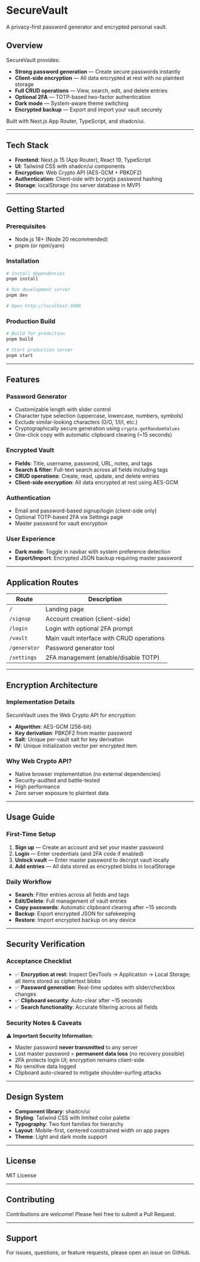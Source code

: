 # SecureVault

A privacy-first password generator and encrypted personal vault.

## Overview

SecureVault provides:
- **Strong password generation** — Create secure passwords instantly
- **Client-side encryption** — All data encrypted at rest with no plaintext storage
- **Full CRUD operations** — View, search, edit, and delete entries
- **Optional 2FA** — TOTP-based two-factor authentication
- **Dark mode** — System-aware theme switching
- **Encrypted backup** — Export and import your vault securely

Built with Next.js App Router, TypeScript, and shadcn/ui.

---

## Tech Stack

- **Frontend**: Next.js 15 (App Router), React 19, TypeScript
- **UI**: Tailwind CSS with shadcn/ui components
- **Encryption**: Web Crypto API (AES-GCM + PBKDF2)
- **Authentication**: Client-side with bcryptjs password hashing
- **Storage**: localStorage (no server database in MVP)

---

## Getting Started

### Prerequisites

- Node.js 18+ (Node 20 recommended)
- pnpm (or npm/yarn)

### Installation

```bash
# Install dependencies
pnpm install

# Run development server
pnpm dev

# Open http://localhost:3000
```

### Production Build

```bash
# Build for production
pnpm build

# Start production server
pnpm start
```

---

## Features

### Password Generator
- Customizable length with slider control
- Character type selection (uppercase, lowercase, numbers, symbols)
- Exclude similar-looking characters (0/O, 1/l/I, etc.)
- Cryptographically secure generation using `crypto.getRandomValues`
- One-click copy with automatic clipboard clearing (~15 seconds)

### Encrypted Vault
- **Fields**: Title, username, password, URL, notes, and tags
- **Search & filter**: Full-text search across all fields including tags
- **CRUD operations**: Create, read, update, and delete entries
- **Client-side encryption**: All data encrypted at rest using AES-GCM

### Authentication
- Email and password-based signup/login (client-side only)
- Optional TOTP-based 2FA via Settings page
- Master password for vault encryption

### User Experience
- **Dark mode**: Toggle in navbar with system preference detection
- **Export/Import**: Encrypted JSON backup requiring master password

---

## Application Routes

| Route | Description |
|-------|-------------|
| `/` | Landing page |
| `/signup` | Account creation (client-side) |
| `/login` | Login with optional 2FA prompt |
| `/vault` | Main vault interface with CRUD operations |
| `/generator` | Password generator tool |
| `/settings` | 2FA management (enable/disable TOTP) |

---

## Encryption Architecture

### Implementation Details

SecureVault uses the Web Crypto API for encryption:

- **Algorithm**: AES-GCM (256-bit)
- **Key derivation**: PBKDF2 from master password
- **Salt**: Unique per-vault salt for key derivation
- **IV**: Unique initialization vector per encrypted item

### Why Web Crypto API?

- Native browser implementation (no external dependencies)
- Security-audited and battle-tested
- High performance
- Zero server exposure to plaintext data

---

## Usage Guide

### First-Time Setup

1. **Sign up** — Create an account and set your master password
2. **Login** — Enter credentials (and 2FA code if enabled)
3. **Unlock vault** — Enter master password to decrypt vault locally
4. **Add entries** — All data stored as encrypted blobs in localStorage

### Daily Workflow

- **Search**: Filter entries across all fields and tags
- **Edit/Delete**: Full management of vault entries
- **Copy passwords**: Automatic clipboard clearing after ~15 seconds
- **Backup**: Export encrypted JSON for safekeeping
- **Restore**: Import encrypted backup on any device

---

## Security Verification

### Acceptance Checklist

- ✅ **Encryption at rest**: Inspect DevTools → Application → Local Storage; all items stored as ciphertext blobs
- ✅ **Password generation**: Real-time updates with slider/checkbox changes
- ✅ **Clipboard security**: Auto-clear after ~15 seconds
- ✅ **Search functionality**: Accurate filtering across all fields

### Security Notes & Caveats

⚠️ **Important Security Information**:

- Master password **never transmitted** to any server
- Lost master password = **permanent data loss** (no recovery possible)
- 2FA protects login UI; encryption remains client-side
- No sensitive data logged
- Clipboard auto-cleared to mitigate shoulder-surfing attacks

---

## Design System

- **Component library**: shadcn/ui
- **Styling**: Tailwind CSS with limited color palette
- **Typography**: Two font families for hierarchy
- **Layout**: Mobile-first, centered constrained width on app pages
- **Theme**: Light and dark mode support

---

## License

MIT License

---

## Contributing

Contributions are welcome! Please feel free to submit a Pull Request.

---
## Support

For issues, questions, or feature requests, please open an issue on GitHub.
